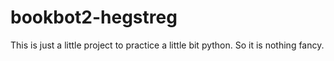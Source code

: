 # bookbot2-hegstreg

This is just a little project to practice a little bit python. So it is nothing fancy.
